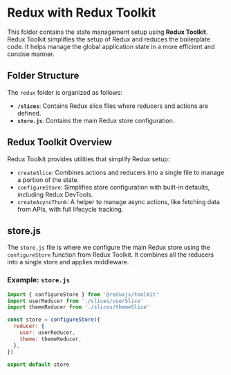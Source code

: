 # Redux with Redux Toolkit

This folder contains the state management setup using **Redux Toolkit**. Redux Toolkit simplifies the setup of Redux and reduces the boilerplate code. It helps manage the global application state in a more efficient and concise manner.

## Folder Structure

The `redux` folder is organized as follows:

- **`/slices`**: Contains Redux slice files where reducers and actions are defined.
- **`store.js`**: Contains the main Redux store configuration.

## Redux Toolkit Overview

Redux Toolkit provides utilities that simplify Redux setup:

- `createSlice`: Combines actions and reducers into a single file to manage a portion of the state.
- `configureStore`: Simplifies store configuration with built-in defaults, including Redux DevTools.
- `createAsyncThunk`: A helper to manage async actions, like fetching data from APIs, with full lifecycle tracking.

## store.js

The `store.js` file is where we configure the main Redux store using the `configureStore` function from Redux Toolkit. It combines all the reducers into a single store and applies middleware.

### Example: `store.js`

```javascript
import { configureStore } from '@reduxjs/toolkit'
import userReducer from './slices/userSlice'
import themeReducer from './slices/themeSlice'

const store = configureStore({
  reducer: {
    user: userReducer,
    theme: themeReducer,
  },
})

export default store
```
